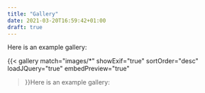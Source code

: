 ```yaml
---
title: "Gallery"
date: 2021-03-20T16:59:42+01:00
draft: true
---
```


Here is an example gallery:

{{< gallery
    match="images/*"
    showExif="true"
    sortOrder="desc"
    loadJQuery="true"
    embedPreview="true"
>}}Here is an example gallery:

